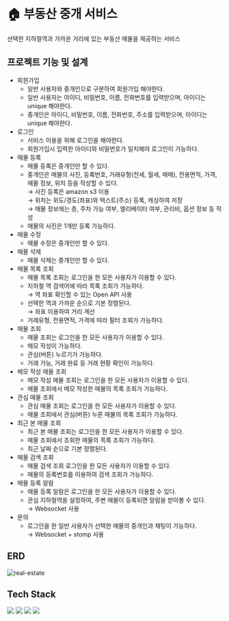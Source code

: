 # 🏠 부동산 중개 서비스
선택한 지하철역과 가까운 거리에 있는 부동산 매물을 제공하는 서비스

## 프로젝트 기능 및 설계
* 회원가입
    * 일반 사용자와 중개인으로 구분하여 회원가입 해야한다.
    * 일반 사용자는 아이디, 비밀번호, 이름, 전화번호를 입력받으며, 아이디는 unique 해야한다.
    * 중개인은 아이디, 비밀번호, 이름, 전화번호, 주소를 입력받으며, 아이디는 unique 해야한다.
* 로그인
    * 서비스 이용을 위해 로그인을 해야한다.
    * 회원가입시 입력한 아이디와 비밀번호가 일치해야 로그인이 가능하다.
* 매물 등록
    * 매물 등록은 중개인만 할 수 있다.
    * 중개인은 매물의 사진, 등록번호, 거래유형(전세, 월세, 매매), 전용면적, 가격, 매물 정보, 위치 등을 작성할 수 있다.
      <br> $\to$ 사진 등록은 amazon s3 이용
      <br> $\to$ 위치는 위도/경도(좌표)와 텍스트(주소) 등록, 캐싱하여 저장
      <br> $\to$ 매물 정보에는 층, 주차 가능 여부, 엘리베이터 여부, 관리비, 옵션 정보 등 작성
    * 매물의 사진은 1개만 등록 가능하다.   
* 매물 수정
    * 매물 수정은 중개인만 할 수 있다.
* 매물 삭제
    * 매물 삭제는 중개인만 할 수 있다.
* 매물 목록 조회
    * 매물 목록 조회는 로그인을 한 모든 사용자가 이용할 수 있다.
    * 지하철 역 검색어에 따라 목록 조회가 가능하다. <br> $\to$ 역 좌표 확인할 수 있는 Open API 사용
    * 선택한 역과 가까운 순으로 기본 정렬된다. <br> $\to$ 좌표 이용하여 거리 계산
    * 거래유형, 전용면적, 가격에 따라 필터 조회가 가능하다.
* 매물 조회
    * 매물 조회는 로그인을 한 모든 사용자가 이용할 수 있다.
    * 메모 작성이 가능하다.
    * 관심(버튼) 누르기가 가능하다.
    * 거래 가능, 거래 완료 등 거래 현황 확인이 가능하다.
* 메모 작성 매물 조회
    * 메모 작성 매물 조회는 로그인을 한 모든 사용자가 이용할 수 있다.
    * 매물 조회에서 메모 작성한 매물의 목록 조회가 가능하다.
* 관심 매물 조회
    * 관심 매물 조회는 로그인을 한 모든 사용자가 이용할 수 있다.
    * 매물 조회에서 관심(버튼) 누른 매물의 목록 조회가 가능하다.
* 최근 본 매물 조회
    * 최근 본 매물 조회는 로그인을 한 모든 사용자가 이용할 수 있다.
    * 매물 조회에서 조회한 매물의 목록 조회가 가능하다.
    * 최근 날짜 순으로 기본 정렬된다.
* 매물 검색 조회
    * 매물 검색 조회 로그인을 한 모든 사용자가 이용할 수 있다.
    * 매물의 등록번호를 이용하여 검색 조회가 가능하다.
* 매물 등록 알람
    * 매물 등록 알람은 로그인을 한 모든 사용자가 이용할 수 있다.
    * 관심 지하철역을 설정하여, 주변 매물이 등록되면 알람을 받아볼 수 있다. <br> $\to$ Websocket 사용
* 문의
    * 로그인을 한 일반 사용자가 선택한 매물의 중개인과 채팅이 가능하다. <br> $\to$ Websocket + stomp 사용      
 
## ERD
![real-estate](https://github.com/LeeHyejin14/real-estate/assets/57497745/f920cfc8-d063-49f6-98cb-0ecf935ff1b6)

## Tech Stack
<img src="https://img.shields.io/badge/java-007396?style=for-the-badge&logo=java&logoColor=white"> <img src="https://img.shields.io/badge/Spring-6DB33F?style=for-the-badge&logo=Spring&logoColor=white"> <img src="https://img.shields.io/badge/mysql-4479A1?style=for-the-badge&logo=mysql&logoColor=white"> <img src="https://img.shields.io/badge/git-F05032?style=for-the-badge&logo=git&logoColor=white">

